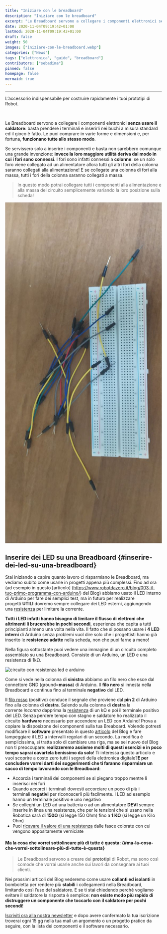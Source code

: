 ```yaml
---
title: "Iniziare con le breadboard"
description: "Iniziare con le breadboard"
excerpt: "Le Breadboard servono a collegare i componenti elettronici senza usare il saldatore - basta prendere i terminali e inserirli nei fori a misura standard ed il gioco è fatto. Le puoi comprare in varie forme e dimensioni e..."
date: 2020-11-04T09:19:42+01:00
lastmod: 2020-11-04T09:19:42+01:00
draft: false
weight: 50
images: ["iniziare-con-le-breadboard.webp"]
categories: ["News"]
tags: ["elettronica", "guide", "breadboard"]
contributors: ["sebadima"]
pinned: false
homepage: false
mermaid: true
---
```


<style>
.x {
    transition:transform 0.60s ease;
}

.x:hover {
    -webkit-transform:scale(1.50); /* or some other value */
    transform:scale(1.50);
}
</style>



---
L&#8217;accessorio indispensabile per costruire rapidamente i tuoi prototipi di Robot.

&nbsp;

Le Breadboard servono a collegare i componenti elettronici **senza usare il saldatore**: basta prendere i terminali e inserirli nei buchi a misura standard ed il gioco è fatto. Le puoi comprare in varie forme e dimensioni e, per fortuna, **funzionano tutte allo stesso modo**.

Se servissero solo a inserire i componenti e basta non sarebbero comunque una grande invenzione: **invece la loro maggiore utilità deriva dal modo in cui i fori sono connessi**. I fori sono infatti connessi a **colonne**: se un solo foro viene collegato ad un alimentatore allora tutti gli altri fori della colonna saranno collegati alla alimentazione! E se collegate una colonna di fori alla massa, tutti i fori della colonna saranno collegati a massa.

> In questo modo potrai collegare tutti i componenti alla alimentazione e alla massa del circuito semplicemente variando la loro posizione sulla scheda!

<img width="800" class="x figure-img img-fluid lazyload blur-up" src="images/101.jpeg" alt="">

## Inserire dei LED su una Breadboard {#inserire-dei-led-su-una-breadboard}

Stai iniziando a capire quanto lavoro ci risparmiano le Breadboard, ma vediamo subito come usarle in progetti appena più complessi. Fino ad ora (ad esempio in questo \[articolo\] (<https://www.robotdazero.it/blog/003-il-tuo-primo-programma-con-arduino/>) del Blog) abbiamo usato il LED interno di Arduino per fare dei semplici test, ma in futuro per realizzare progetti **UTILI** dovremo sempre collegare dei LED esterni, aggiungendo una [resistenza][1] per limitare la corrente.

**Tutti i LED infatti hanno bisogno di limitare il flusso di elettroni che altrimenti li brucerebbe in pochi secondi**, esperienza che capita a tutti principianti almeno una volta nella vita. Il fatto che si possano usare i **4 LED interni** di Arduino senza problemi vuol dire solo che i progettisti hanno già inserito le **resistenze adatte** nella scheda, non che puoi farne a meno!

Nella figura sottostante puoi vedere una immagine di un circuito completo assemblato su una Breadboard. Consiste di un Arduino, un LED e una resistenza di 1kΩ.

<img decoding="async" title="Title" src="https://res.cloudinary.com/sebadima/image/upload/v1579521307/001/-075_jowvbl.png" alt="circuito con resistenza led e arduino" /> 

Come si vede nella colonna di **sinistra** abbiamo un filo nero che esce dal connettore GND (ground=**massa**) di Arduino. Il **filo nero** si innesta nella Breadboard e continua fino al terminale **negativo** del LED.

Il [filo rosso][2] (positivo) conduce il segnale che proviene dal **pin 2** di Arduino fino alla colonna di **destra**. Salendo sulla colonna di **destra** la corrente _incontra_ dapprima la [resistenza][1] di un kΩ e poi il terminale positivo del LED. Senza perdere tempo con stagno e saldatore ho realizzato il circuito **hardware** necessario per accendere un LED con Arduino! Prova a copiare la disposizone dei componenti sulla tua Breaboard. Volendo potresti modificare il **software** presentato in questo [articolo][3] del Blog e fare lampeggiare il LED a intervalli regolari di un secondo. La modifica è semplicissima, si tratta solo di cambiare una riga, ma se sei nuovo del Blog non ti preoccupare: **realizzeremo assieme molti di questi esercizi e in poco tempo saprai cavartela benissimo da solo**! Ti interessa questo articolo e vuoi scoprire a costo zero tutti i segreti della elettronica digitale?**E per concludere vorrei darti dei suggerimenti che ti faranno risparmiare un sacco di tempo lavorando con le Breadboard**:

  * Accorcia i terminali dei componenti se si piegano troppo mentre li inserisci nei fori
  * Quando accorci i terminali dovresti accorciare un poco di più i terminali **negativi** per riconoscerli più facilmente. I LED ad esempio hanno un terminale positivo e uno negativo
  * Se colleghi un LED ad una batteria o ad un alimentatore **DEVI** sempre inserire in linea una resistenza, che per le tensioni che si usano nella Robotica sarà di **150Ω** (si legge 150 Ohm) fino a **1 KΩ** (si legge un Kilo Ohm)
  * Puoi [ricavare il valore di una resistenza][4] dalle fasce colorate con cui vengono appositamente verniciate

#### Ma la cosa che vorrei sottolineare più di tutte è questa: {#ma-la-cosa-che-vorrei-sottolineare-più-di-tutte-è-questa}

> Le Breadboard servono a creare dei **prototipi** di Robot, ma sono così comode che vorrai usarle anche sui lavori da consegnare ai tuoi clienti.

Nei prossimi articoli del Blog vederemo come usare **collanti ed isolanti** in bomboletta per rendere più **stabili** i collegamenti nella Breadboard, limitando così l’uso del saldatore. E se ti stai chiedendo perchè vogliamo evitare il saldatore la risposta è semplice: **non esiste modo più rapido di distruggere un componente che toccarlo con il saldatore per pochi secondi**!

[Iscriviti ora alla nostra newsletter][5] e dopo avere confermato la tua iscrizione troverai ogni 15 gg nella tua mail un argomento o un progetto pratico da seguire, con la lista dei componenti e il software necessario.

 [1]: https://it.wikipedia.org/wiki/Resistenza_elettrica
 [2]: https://www.puntoluce.net/comefare/codice-colori-dei-fili-elettrici-una-guida/
 [3]: https://www.robotdazero.it/blog/003-il-tuo-primo-programma-con-arduino/
 [4]: https://www.leo-alberto.it/elettrotecnica/resistorscode.php
 [5]: https://landing.mailerlite.com/webforms/landing/k3h6p4
